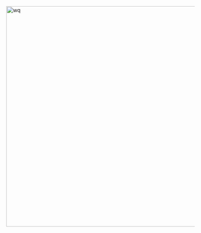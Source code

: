 <img width="734" height="589" alt="wq" src="https://github.com/user-attachments/assets/051a2ac7-ee92-4518-b6b3-73f43705c0a9" />
